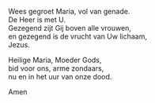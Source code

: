 Wees gegroet Maria, vol van genade.  
De Heer is met U.  
Gezegend zijt Gij boven alle vrouwen,  
en gezegend is de vrucht van Uw lichaam,  
Jezus.

Heilige Maria, Moeder Gods,  
bid voor ons, arme zondaars,  
nu en in het uur van onze dood.

Amen
